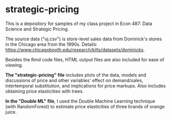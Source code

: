 # strategic-pricing
This is a depository for samples of my class project in Econ 487: Data Science and Strategic Pricing. 

The source data ("oj.csv") is store-level sales data from Dominick's stores in the Chicago area from the 1990s. Details: https://www.chicagobooth.edu/research/kilts/datasets/dominicks.

Besides the Rmd code files, HTML output files are also included for ease of viewing.

**The "strategic-pricing" file** 
includes plots of the data, models and discussions of price and other variables' effect on demand/sales, intertemporal substitution, and implications for price markups. Also includes obtaining price elasticities with trees.

**In the "Double ML" file**,
I used the Double Machine Learning technique (with RandomForest) to estimate price elasticities of three brands of orange juice.
